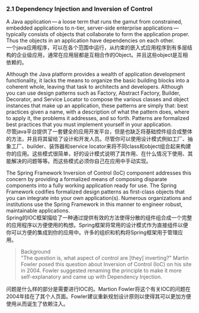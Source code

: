 ### 2.1 Dependency Injection and Inversion of Control

A Java application — a loose term that runs the gamut from constrained, embedded applications to n-tier, server-side enterprise applications — typically consists of objects that collaborate to form the application proper. Thus the objects in an application have dependencies on each other.   
一个java应用程序，可以在各个范围中运行，从约束的嵌入式应用程序到有多层结构的企业级应用，通常在应用层都是互相合作的Object。并且这些object是互相依赖的。

Although the Java platform provides a wealth of application development functionality, it lacks the means to organize the basic building blocks into a coherent whole, leaving that task to architects and developers. Although you can use design patterns such as Factory, Abstract Factory, Builder, Decorator, and Service Locator to compose the various classes and object instances that make up an application, these patterns are simply that: best practices given a name, with a description of what the pattern does, where to apply it, the problems it addresses, and so forth. Patterns are formalized best practices that you must implement yourself in your application.  
尽管java平台提供了一套健全的应用开发平台，但是也缺乏将基础控件组合成整体的方法，并且将其留给了设计和开发人员。尽管你可以使用设计模式例如工厂、抽象工厂、builder、装饰器和service locator来将不同class和object组合起来构建你的应用。这些模式很简单，好的设计模式说明了其作用、在什么情况下使用、其能解决的问题等等。而这些模式必须你自己在应用中手动实现。

The Spring Framework Inversion of Control \(IoC\) component addresses this concern by providing a formalized means of composing disparate components into a fully working application ready for use. The Spring Framework codifies formalized design patterns as first-class objects that you can integrate into your own application\(s\). Numerous organizations and institutions use the Spring Framework in this manner to engineer robust, maintainable applications.  
Spring的IOC框架描绘了一种通过提供有效的方法使得分散的组件组合成一个完整的应用程序以方便使用的构想。Spring框架将常用的设计模式作为直接组件以便你可以方便的集成到你的应用中。许多的组织和机构将Spring框架用于管理应用。

> Background  
> "The question is, what aspect of control are \[they\] inverting?" Martin Fowler posed this question about Inversion of Control \(IoC\) on his site in 2004. Fowler suggested renaming the principle to make it more self-explanatory and came up with Dependency Injection.

问题是什么样的部分是需要进行IOC的。Martion Fowler将这个有关IOC的问题在2004年挂在了其个人页面。Fowler建议重新规划设计原则以使得其可以更加方便使用从而诞生了依赖注入。

